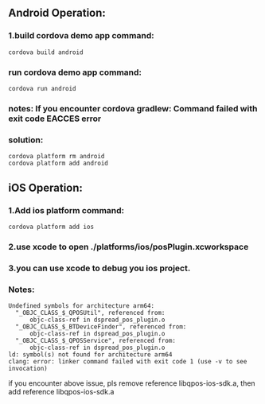 ## Android Operation:

### 1.build cordova demo app command:
```
cordova build android
```

### run cordova demo app command:
```
cordova run android
```

### notes: If you encounter cordova gradlew: Command failed with exit code EACCES error

### solution: 
```
cordova platform rm android
cordova platform add android
```


## iOS Operation:

### 1.Add ios platform command:
```
cordova platform add ios
```

### 2.use xcode to open ./platforms/ios/posPlugin.xcworkspace

### 3.you can use xcode to debug you ios project. 


### Notes:
```
Undefined symbols for architecture arm64:
  "_OBJC_CLASS_$_QPOSUtil", referenced from:
      objc-class-ref in dspread_pos_plugin.o
  "_OBJC_CLASS_$_BTDeviceFinder", referenced from:
      objc-class-ref in dspread_pos_plugin.o
  "_OBJC_CLASS_$_QPOSService", referenced from:
      objc-class-ref in dspread_pos_plugin.o
ld: symbol(s) not found for architecture arm64
clang: error: linker command failed with exit code 1 (use -v to see invocation)
```

if you encounter above issue, pls remove reference libqpos-ios-sdk.a, then add reference libqpos-ios-sdk.a
